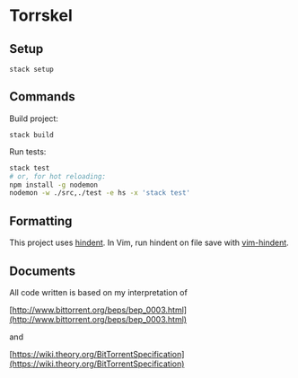 # Torrskel

## Setup

`stack setup`

## Commands

Build project:

`stack build`

Run tests:

```bash
stack test
# or, for hot reloading:
npm install -g nodemon
nodemon -w ./src,./test -e hs -x 'stack test'
```

## Formatting

This project uses [hindent](https://github.com/commercialhaskell/hindent). In
Vim, run hindent on file save with
[vim-hindent](https://github.com/alx741/vim-hindent).

## Documents

All code written is based on my interpretation of

[http://www.bittorrent.org/beps/bep_0003.html](http://www.bittorrent.org/beps/bep_0003.html)

and

[https://wiki.theory.org/BitTorrentSpecification](https://wiki.theory.org/BitTorrentSpecification)
